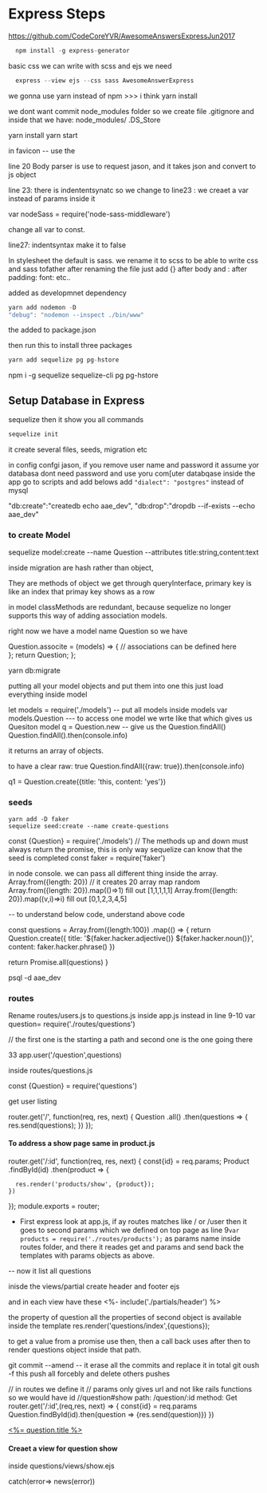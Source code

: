 
 # Express Steps
 https://github.com/CodeCoreYVR/AwesomeAnswersExpressJun2017
 
```javascript
  npm install -g express-generator
```
 basic css we can write with scss and ejs we need  
 ```javascript
   express --view ejs --css sass AwesomeAnswerExpress 
```
  we gonna use yarn instead of npm >>> i think
   yarn install 

we dont want commit node_modules folder
so we create file .gitignore and inside that we have:
node_modules/
.DS_Store


yarn install
yarn start


in favicon -- use the 

line 20 Body parser is use to request jason, and it takes json and convert to js object

line 23: there is indententsynatc so we change to 
line23 : we creaet a var instead of params inside it

var nodeSass = require('node-sass-middleware')

change all var to const.

line27: indentsyntax make it to false

In stylesheet the default is sass. 
we rename it to scss to be able to write css and sass tofather 
after renaming the file just add {} after body and : after padding: font: etc..

added as developmnet dependency 
 ```javascript
 yarn add nodemon -D
 "debug": "nodemon --inspect ./bin/www"
 ```
 the added to package.json
 
 then run this to install three packages 
  ```javascript
 yarn add sequelize pg pg-hstore 
```

npm i -g sequelize sequelize-cli pg pg-hstore 


## Setup Database in Express 

sequelize   then it show you all commands
```javascript
sequelize init   
```
it create several files, seeds, migration etc 


in config confgi jason, 
if you remove user name and password it assume yor databasa dont need password and use yoru com[uter databqase 
inside the app go to scripts and add belows 
add `"dialect": "postgres"` instead of mysql


"db:create":"createdb echo aae_dev",
"db:drop":"dropdb --if-exists --echo aae_dev"

### to create Model 
sequelize model:create --name Question --attributes title:string,content:text

inside migration are hash rather than object, 

They are methods of object we get through queryInterface, 
primary key is like an index that primay key shows as a row

in model classMethods are redundant, because sequelize no longer supports this way of adding association models.

right now we have a model name Question
so we have 


Question.associte = (models) => {
  // associations can be defined here  
};
  return Question;
};


yarn db:migrate


putting all your model objects and put them into one 
this just load everything inside model

let models = require('./models')  -- put all models inside models var
models.Question            --- to access one model we wrte like that which gives us Quesiton model
q = Question.new     -- give us the 
Question.findAll()
Question.findAll().then(console.info)

it returns an array of objects. 

to have a clear raw: true 
Question.findAll({raw: true}).then(console.info)



q1 = Question.create({title: 'this, content: 'yes'})

### seeds 
```express
yarn add -D faker
sequelize seed:create --name create-questions
```

const {Question} = require('./models')
// The methods up and down must always return the promise, this is only way sequelize can know that the seed is completed
const faker = require('faker')

in node console. we can pass all different thing inside the array. 
Array.from({length: 20})  // it creates 20 array map random 
Array.from({length: 20}).map(()=>1)   fill out [1,1,1,1,1]
Array.from({length: 20}).map((v,i)=>i)   fill out [0,1,2,3,4,5]

-- to understand below code, understand above code 

const questions = Array.from({length:100})
.map(() => {
  return Question.create({
   title: '${faker.hacker.adjective()} ${faker.hacker.noun()}',
   content: faker.hacker.phrase()
  })
  
  return Promise.all(questions)
}

psql -d aae_dev

### routes

Rename routes/users.js to questions.js
inside app.js 
instead in line 9-10 
var question= require('./routes/questions')

// the first one is the starting a path and second one is the one going there 


33 app.user('/question',questions)



inside routes/questions.js

const {Question} = require('questions')


get user listing

router.get('/', function(req, res, next) {
  Question
    .all()
    .then(questions => {
      res.send(questions);
    })
});

#### To address a show page same in product.js
router.get('/:id', function(req, res, next) {
  const{id} = req.params;
  Product
  	.findById(id)
    .then(product => {

      res.render('products/show', {product});
    })
});
module.exports = router;


* First express look at app.js, if ay routes matches like / or /user then it goes to second params which we defined on top page as line 9`var products = require('./routes/products');` as params name inside routes folder, and there it reades get and params and send back the templates with params objects as above. 



-- now it list all questions

inisde the views/partial create header and footer ejs 

and in each view have these 
<%- include('./partials/header') %>


the property of question 
all the properties of second object is available inside the template 
res.render('questions/index',{questions}); 

to get a value from a promise use then, then a call back uses after then to render questions object inside that path.


<div class="question-list"


git commit --amend  -- it erase all the commits and replace it in total
git oush -f this push all forcebly and delete others pushes 


// in routes we define it
// params only gives url and not like rails functions so we would have id
//question#show path: /question/:id method: Get 
router.get('/:id',(req,res, next) => {
 const{id} = req.params
 Question.findById(id).then(question => {res.send(question)})
})

<a href="/questions/<%= question.id %>"><%= question.title %> </a>

#### Creaet a view for question show
inside questions/views/show.ejs

catch(error=> news(error))















